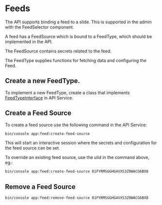 # Feeds

The API supports binding a feed to a slide. This is supported in the admin with the FeedSelector component.

A feed has a FeedSource which is bound to a FeedType, which should be implemented in the API. 

The FeedSource contains secrets related to the feed.

The FeedType supplies functions for fetching data and configuring the Feed.

## Create a new FeedType.

To implement a new FeedType, create a class that implements
[FeedTypeInterface](https://github.com/os2display/display-api-service/blob/develop/src/Feed/FeedTypeInterface.php)
in API Service.

## Create a Feed Source

To create a feed source use the following command in the API Service:

```sh
bin/console app:feed:create-feed-source
```

This will start an interactive session where the secrets and configuration for the feed source can be set.

To override an existing feed source, use the ulid in the command above, eg.:

```sh
bin/console app:feed:create-feed-source 01FYRMSGGHG4VXS3Z0WACG6BX8
```

## Remove a Feed Source

```sh
bin/console app:feed:remove-feed-source 01FYRMSGGHG4VXS3Z0WACG6BX8
```
